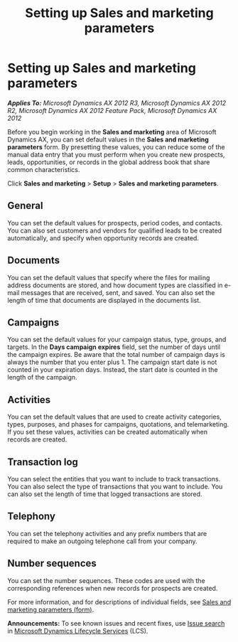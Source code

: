 ﻿---
title: Setting up Sales and marketing parameters
TOCTitle: Setting up Sales and marketing parameters
ms:assetid: 7657f899-e0ad-43ea-9803-b51d9bdd6ef1
ms:mtpsurl: https://technet.microsoft.com/en-us/library/Aa550037(v=AX.60)
ms:contentKeyID: 36058187
ms.date: 04/18/2014
mtps_version: v=AX.60
f1_keywords:
- setup
- sales
- parameter
- parameters
- set up
- marketing
---

# Setting up Sales and marketing parameters 


_**Applies To:** Microsoft Dynamics AX 2012 R3, Microsoft Dynamics AX 2012 R2, Microsoft Dynamics AX 2012 Feature Pack, Microsoft Dynamics AX 2012_

Before you begin working in the **Sales and marketing** area of Microsoft Dynamics AX, you can set default values in the **Sales and marketing parameters** form. By presetting these values, you can reduce some of the manual data entry that you must perform when you create new prospects, leads, opportunities, or records in the global address book that share common characteristics.

Click **Sales and marketing** \> **Setup** \> **Sales and marketing parameters**.

## General

You can set the default values for prospects, period codes, and contacts. You can also set customers and vendors for qualified leads to be created automatically, and specify when opportunity records are created.

## Documents

You can set the default values that specify where the files for mailing address documents are stored, and how document types are classified in e-mail messages that are received, sent, and saved. You can also set the length of time that documents are displayed in the documents list.

## Campaigns

You can set the default values for your campaign status, type, groups, and targets. In the **Days campaign expires** field, set the number of days until the campaign expires. Be aware that the total number of campaign days is always the number that you enter plus 1. The campaign start date is not counted in your expiration days. Instead, the start date is counted in the length of the campaign.

## Activities

You can set the default values that are used to create activity categories, types, purposes, and phases for campaigns, quotations, and telemarketing. If you set these values, activities can be created automatically when records are created.

## Transaction log

You can select the entities that you want to include to track transactions. You can also select the type of transactions that you want to include. You can also set the length of time that logged transactions are stored.

## Telephony

You can set the telephony activities and any prefix numbers that are required to make an outgoing telephone call from your company.

## Number sequences

You can set the number sequences. These codes are used with the corresponding references when new records for prospects are created.

For more information, and for descriptions of individual fields, see [Sales and marketing parameters (form)](https://technet.microsoft.com/en-us/library/aa617498\(v=ax.60\)).

  
**Announcements:** To see known issues and recent fixes, use [Issue search](http://go.microsoft.com/fwlink/?linkid=389258) in [Microsoft Dynamics Lifecycle Services](http://go.microsoft.com/fwlink/?linkid=306505) (LCS).

